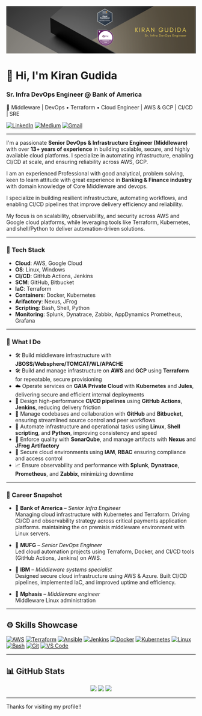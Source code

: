 <div align="center">
  <img src="https://github.com/kirangudida/kirangudida/blob/main/Banner2.png" alt="GitHub Banner" width="800"/>
</div>

# 👋 Hi, I'm Kiran Gudida

### Sr. Infra DevOps Engineer @ Bank of America 
🚀 Middleware | DevOps • Terraform • Cloud Engineer | AWS & GCP | CI/CD | SRE 

[![LinkedIn](https://img.shields.io/badge/LinkedIn-Connect-blue?logo=linkedin&style=flat)](https://www.linkedin.com/in/kiran-g-05977438/)
[![Medium](https://img.shields.io/badge/Medium-Blogs-black?logo=medium&style=flat)](https://medium.com/@kiran.gudida)
[![Gmail](https://img.shields.io/badge/Email-kiran.gudida@gmail.com-red?logo=gmail&style=flat)](mailto:kiran.gudida@gmail.com)

---

I'm a passionate **Senior DevOps & Infrastructure Engineer (Middleware)** with over **13+ years of experience** in building scalable, secure, and highly available cloud platforms. I specialize in automating infrastructure, enabling CI/CD at scale, and ensuring reliability across AWS, GCP. 

I am an experienced Professional with good analytical, problem solving, keen to learn attitude with great experience in **Banking & Finance industry** with domain knowledge of Core Middleware and devops.

I specialize in building resilient infrastructure, automating workflows, and enabling CI/CD pipelines that improve delivery efficiency and reliability.

My focus is on scalability, observability, and security across AWS and Google cloud platforms, while leveraging tools like Terraform, Kubernetes, and shell/Python to deliver automation-driven solutions.

---

### 🧰 Tech Stack

- **Cloud**: AWS, Google Cloud  
- **OS**: Linux, Windows
- **CI/CD**: GitHub Actions, Jenkins  
- **SCM**: GitHub, Bitbucket  
- **IaC**: Terraform  
- **Containers**: Docker, Kubernetes 
- **Arifactory**: Nexus, JFrog 
- **Scripting**: Bash, Shell, Python  
- **Monitoring**: Splunk, Dynatrace, Zabbix, AppDynamics Prometheus, Grafana

---

### 🔧 What I Do
- 🛠️ Build middleware infrastructure with **JBOSS/Websphere/TOMCAT/WL/APACHE**
- 🛠️ Build and manage infrastructure on **AWS** and **GCP** using **Terraform** for repeatable, secure provisioning  
- ☁️ Operate services on **GAIA Private Cloud** with **Kubernetes** and **Jules**, delivering secure and efficient internal deployments  
- 🚀 Design high-performance **CI/CD pipelines** using **GitHub Actions**, **Jenkins**, reducing delivery friction  
- 📃️ Manage codebases and collaboration with **GitHub** and **Bitbucket**, ensuring streamlined source control and peer workflows  
- 🤖 Automate infrastructure and operational tasks using **Linux**, **Shell scripting**, and **Python**, improving consistency and speed  
- 🧪 Enforce quality with **SonarQube**, and manage artifacts with **Nexus** and **JFrog Artifactory**  
- 🔐 Secure cloud environments using **IAM**, **RBAC** ensuring compliance and access control  
- 📈 Ensure observability and performance with **Splunk**, **Dynatrace**, **Prometheus**, and **Zabbix**, minimizing downtime

---

### 💼 Career Snapshot

- 🏢 **Bank of America** – *Senior Infra Engineer*  
  Managing cloud infrastructure with Kubernetes and Terraform. Driving CI/CD and observability strategy across critical payments application platforms. maintaining the on premisis middleware environment with Linux servers.

- 🏢 **MUFG** – *Senior DevOps Engineer*  
  Led cloud automation projects using Terraform, Docker, and CI/CD tools (GitHub Actions, Jenkins) on AWS.

- 🏢 **IBM** – *Middleware systems specialist*  
  Designed secure cloud infrastructure using AWS & Azure. Built CI/CD pipelines, implemented IaC, and improved uptime and efficiency.

- 🏢 **Mphasis** – *Middleware engineer*  
  Middleware Linux administration 

---

## ⚙️ Skills Showcase

<p align="left">
  <a href="https://aws.amazon.com" target="_blank"><img src="https://raw.githubusercontent.com/danielcranney/readme-generator/main/public/icons/skills/aws-colored.svg" width="36" height="36" alt="AWS" /></a>
  <a href="https://www.terraform.io/" target="_blank"><img src="https://cdn.jsdelivr.net/gh/devicons/devicon/icons/terraform/terraform-original.svg" width="40" height="40" alt="Terraform" /></a>
  <a href="https://www.ansible.com/" target="_blank"><img src="https://cdn.jsdelivr.net/gh/devicons/devicon/icons/ansible/ansible-original.svg" width="40" height="40" alt="Ansible" /></a>
  <a href="https://www.jenkins.io/" target="_blank"><img src="https://cdn.jsdelivr.net/gh/devicons/devicon/icons/jenkins/jenkins-original.svg" width="40" height="40" alt="Jenkins" /></a>
  <a href="https://www.docker.com/" target="_blank"><img src="https://cdn.jsdelivr.net/gh/devicons/devicon/icons/docker/docker-original.svg" width="40" height="40" alt="Docker" /></a>
  <a href="https://kubernetes.io/" target="_blank"><img src="https://cdn.jsdelivr.net/gh/devicons/devicon/icons/kubernetes/kubernetes-plain.svg" width="40" height="40" alt="Kubernetes" /></a>
  <a href="https://www.linux.org/" target="_blank"><img src="https://cdn.jsdelivr.net/gh/devicons/devicon/icons/linux/linux-original.svg" width="40" height="40" alt="Linux" /></a>
  <a href="https://www.gnu.org/software/bash/" target="_blank"><img src="https://cdn.jsdelivr.net/gh/devicons/devicon/icons/bash/bash-original.svg" width="40" height="40" alt="Bash" /></a>
  <a href="https://git-scm.com/" target="_blank"><img src="https://raw.githubusercontent.com/danielcranney/readme-generator/main/public/icons/skills/git-colored.svg" width="36" height="36" alt="Git" /></a>
  <a href="https://code.visualstudio.com/" target="_blank"><img src="https://raw.githubusercontent.com/danielcranney/readme-generator/main/public/icons/skills/visualstudiocode.svg" width="36" height="36" alt="VS Code" /></a>
</p>

---

## 📊 GitHub Stats

<div align="center">
  <img src="https://github-readme-stats.vercel.app/api?username=kirangudida&theme=tokyonight&hide_border=false&include_all_commits=true&count_private=true"/>
  <img src="https://nirzak-streak-stats.vercel.app/?user=kirangudida&theme=dark&hide_border=false" />
  <img src="https://github-readme-stats.vercel.app/api/top-langs/?username=kirangudida&theme=dark&hide_border=false&layout=compact" />
</div>

---

Thanks for visiting my profile!!